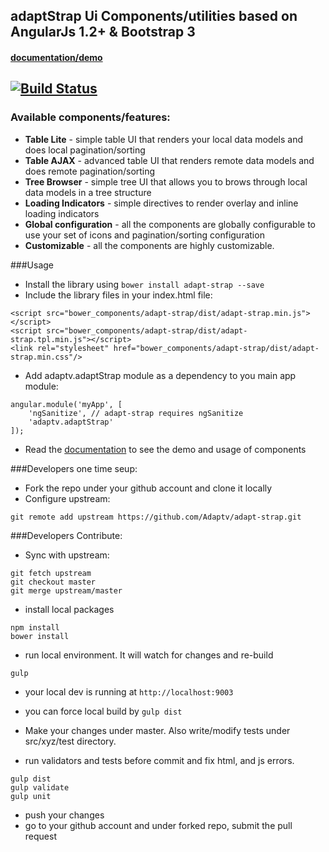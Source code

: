 ## adaptStrap Ui Components/utilities based on AngularJs 1.2+ & Bootstrap 3
#### [documentation/demo](http://adaptv.github.io/adapt-strap/)
[![Build Status](https://travis-ci.org/Adaptv/adapt-strap.svg)](https://travis-ci.org/Adaptv/adapt-strap)
---
### Available components/features:
- **Table Lite** - simple table UI that renders your local data models and does local pagination/sorting
- **Table AJAX** - advanced table UI that renders remote data models and does remote pagination/sorting
- **Tree Browser** - simple tree UI that allows you to brows through local data models in a tree structure
- **Loading Indicators** - simple directives to render overlay and inline loading indicators
- **Global configuration** - all the components are globally configurable to use your set of icons and pagination/sorting configuration
- **Customizable** - all the components are highly customizable.

###Usage
* Install the library using `bower install adapt-strap --save`
* Include the library files in your index.html file:
```
<script src="bower_components/adapt-strap/dist/adapt-strap.min.js"></script>
<script src="bower_components/adapt-strap/dist/adapt-strap.tpl.min.js"></script>
<link rel="stylesheet" href="bower_components/adapt-strap/dist/adapt-strap.min.css"/>
```
* Add adaptv.adaptStrap module as a dependency to you main app module:
```
angular.module('myApp', [
    'ngSanitize', // adapt-strap requires ngSanitize
    'adaptv.adaptStrap'
]);
```
* Read the [documentation](http://adaptv.github.io/adapt-strap/) to see the demo and usage of components

###Developers one time seup:
* Fork the repo under your github account and clone it locally
* Configure upstream:
```
git remote add upstream https://github.com/Adaptv/adapt-strap.git
```

###Developers Contribute:
* Sync with upstream:
```
git fetch upstream
git checkout master
git merge upstream/master
```

* install local packages
```
npm install
bower install
```

* run local environment. It will watch for changes and re-build
```
gulp
```
* your local dev is running at `http://localhost:9003`
* you can force local build by `gulp dist`

* Make your changes under master. Also write/modify tests under src/xyz/test directory.

* run validators and tests before commit and fix html, and js errors.
```
gulp dist
gulp validate
gulp unit
```

* push your changes 
* go to your github account and under forked repo, submit the pull request
